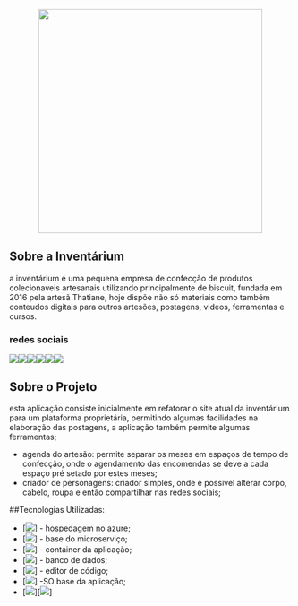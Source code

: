 <p align="center"><a href="https://www.oinventarium.com.br/" target="_blank"><img src="https://static.wixstatic.com/media/19d256_0ee96687ba0144e6ac60404e6106da4a~mv2.png/v1/fill/w_122,h_112,al_c,q_85,usm_0.66_1.00_0.01/foto%20insta%20inventarium.webp" width="400"></a></p>

## Sobre a Inventárium
a inventárium é uma pequena empresa de confecção de produtos colecionaveis artesanais utilizando principalmente de biscuit, fundada em 2016 pela artesã Thatiane, hoje dispõe não só materiais como também conteudos digitais para outros artesões, postagens, videos, ferramentas e cursos.

### redes sociais

[<img src = "https://img.shields.io/badge/YouTube-FF0000?style=for-the-badge&logo=youtube&logoColor=white">](https://www.youtube.com/c/Invent%C3%A1rium)[<img src = "https://img.shields.io/badge/instagram-%23E4405F.svg?&style=for-the-badge&logo=instagram&logoColor=white">](https://www.instagram.com/o_inventarium/)[<img src = "https://img.shields.io/badge/facebook-%231877F2.svg?&style=for-the-badge&logo=facebook&logoColor=white">](https://www.facebook.com/oinventarium)[<img src = "https://img.shields.io/badge/WhatsApp-25D366?style=for-the-badge&logo=whatsapp&logoColor=white" align="bottom" style="float:left">](https://api.whatsapp.com/send?1=pt_BR&phone=5522988094039)[<img src="https://img.shields.io/badge/Telegram-2CA5E0?style=for-the-badge&logo=telegram&logoColor=white" align="bottom" style="float:left">](https://t.me/+Rp7EL5PBFsU0OTIx)[<img src = "https://img.shields.io/badge/Gmail-D14836?style=for-the-badge&logo=gmail&logoColor=white" align="bottom" style="float:left">](mailto:oinventarium@gmail.com)


## Sobre o Projeto

esta aplicação consiste inicialmente em refatorar o site atual da inventárium para um plataforma proprietária, permitindo algumas facilidades na elaboração das postagens, a aplicação também permite algumas ferramentas;

- agenda do artesão:
    permite separar os meses em espaços de tempo de confecção, onde o agendamento das encomendas se deve a cada espaço pré setado por estes meses;
- criador de personagens:
    criador simples, onde é possivel alterar corpo, cabelo, roupa e então compartilhar nas redes sociais;
    
##Tecnologias Utilizadas:
- [<img src="https://img.shields.io/badge/microsoft%20azure-0089D6?style=for-the-badge&logo=microsoft-azure&logoColor=white">] - hospedagem no azure;
- [<img src="https://img.shields.io/badge/Laravel-FF2D20?style=for-the-badge&logo=laravel&logoColor=white">] - base do microserviço;
- [<img src="https://img.shields.io/badge/Docker-2CA5E0?style=for-the-badge&logo=docker&logoColor=white">] - container da aplicação;
- [<img src="https://img.shields.io/badge/MySQL-005C84?style=for-the-badge&logo=mysql&logoColor=white">] - banco de dados;
- [<img src="https://img.shields.io/badge/Visual_Studio_Code-0078D4?style=for-the-badge&logo=visual%20studio%20code&logoColor=white">] - editor de código;
- [<img src="https://img.shields.io/badge/Ubuntu-E95420?style=for-the-badge&logo=ubuntu&logoColor=white">] -SO base da aplicação;
- [<img src="https://img.shields.io/badge/PHP-777BB4?style=for-the-badge&logo=php&logoColor=white">][<img src="https://img.shields.io/badge/JavaScript-323330?style=for-the-badge&logo=javascript&logoColor=F7DF1E">] 
